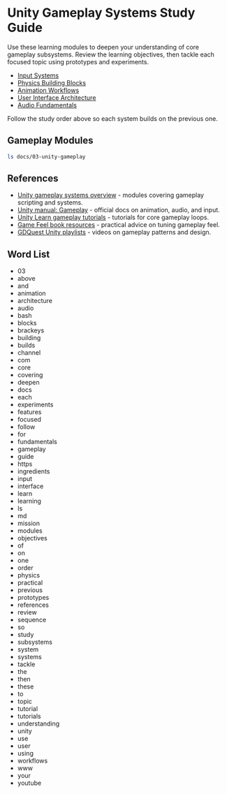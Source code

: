 # Unity Gameplay Systems Study Guide

Use these learning modules to deepen your understanding of core gameplay subsystems. Review the learning objectives, then tackle each focused topic using prototypes and experiments.

- [Input Systems](input-systems.md)
- [Physics Building Blocks](physics.md)
- [Animation Workflows](animation-workflows.md)
- [User Interface Architecture](user-interface.md)
- [Audio Fundamentals](audio-fundamentals.md)

Follow the study order above so each system builds on the previous one.

## Gameplay Modules
```bash
ls docs/03-unity-gameplay
```






## References
- [Unity gameplay systems overview](https://learn.unity.com/pathway/junior-programmer) - modules covering gameplay scripting and systems.
- [Unity manual: Gameplay](https://docs.unity3d.com/Manual/GameplaySection.html) - official docs on animation, audio, and input.
- [Unity Learn gameplay tutorials](https://learn.unity.com/search?k=%5B%22tag:gameplay%22%5D) - tutorials for core gameplay loops.
- [Game Feel book resources](https://gamefeelbook.com/) - practical advice on tuning gameplay feel.
- [GDQuest Unity playlists](https://www.youtube.com/c/Gdquest/playlists) - videos on gameplay patterns and design.
## Word List
- 03
- above
- and
- animation
- architecture
- audio
- bash
- blocks
- brackeys
- building
- builds
- channel
- com
- core
- covering
- deepen
- docs
- each
- experiments
- features
- focused
- follow
- for
- fundamentals
- gameplay
- guide
- https
- ingredients
- input
- interface
- learn
- learning
- ls
- md
- mission
- modules
- objectives
- of
- on
- one
- order
- physics
- practical
- previous
- prototypes
- references
- review
- sequence
- so
- study
- subsystems
- system
- systems
- tackle
- the
- then
- these
- to
- topic
- tutorial
- tutorials
- understanding
- unity
- use
- user
- using
- workflows
- www
- your
- youtube
